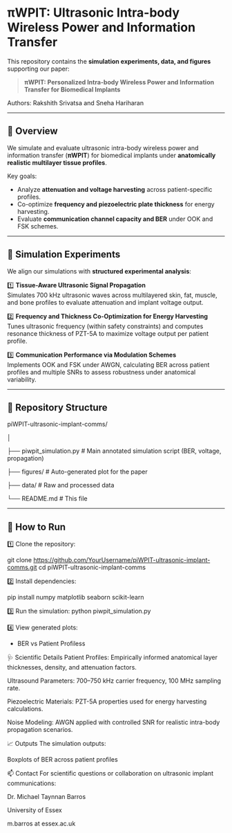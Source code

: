 # πWPIT: Ultrasonic Intra-body Wireless Power and Information Transfer

This repository contains the **simulation experiments, data, and figures** supporting our paper:

> **πWPIT: Personalized Intra-body Wireless Power and Information Transfer for Biomedical Implants**  

Authors: Rakshith Srivatsa and Sneha Hariharan

---

## 📌 Overview

We simulate and evaluate ultrasonic intra-body wireless power and information transfer (**πWPIT**) for biomedical implants under **anatomically realistic multilayer tissue profiles**.

Key goals:
- Analyze **attenuation and voltage harvesting** across patient-specific profiles.
- Co-optimize **frequency and piezoelectric plate thickness** for energy harvesting.
- Evaluate **communication channel capacity and BER** under OOK and FSK schemes.

---

## 🧪 Simulation Experiments

We align our simulations with **structured experimental analysis**:

1️⃣ **Tissue-Aware Ultrasonic Signal Propagation**  
Simulates 700 kHz ultrasonic waves across multilayered skin, fat, muscle, and bone profiles to evaluate attenuation and implant voltage output.

2️⃣ **Frequency and Thickness Co-Optimization for Energy Harvesting**  
Tunes ultrasonic frequency (within safety constraints) and computes resonance thickness of PZT-5A to maximize voltage output per patient profile.

3️⃣ **Communication Performance via Modulation Schemes**  
Implements OOK and FSK under AWGN, calculating BER across patient profiles and multiple SNRs to assess robustness under anatomical variability.

---

## 📂 Repository Structure
piWPIT-ultrasonic-implant-comms/

│

├── piwpit_simulation.py # Main annotated simulation script (BER, voltage, propagation)

├── figures/ # Auto-generated plot for the paper

├── data/ # Raw and processed data

└── README.md # This file

---

## 🚀 How to Run

1️⃣ Clone the repository:

git clone https://github.com/YourUsername/piWPIT-ultrasonic-implant-comms.git
cd piWPIT-ultrasonic-implant-comms

2️⃣ Install dependencies:

pip install numpy matplotlib seaborn scikit-learn

3️⃣ Run the simulation:
python piwpit_simulation.py

4️⃣ View generated plots:

- BER vs Patient Profiless

🩺 Scientific Details
Patient Profiles: Empirically informed anatomical layer thicknesses, density, and attenuation factors.

Ultrasound Parameters: 700–750 kHz carrier frequency, 100 MHz sampling rate.

Piezoelectric Materials: PZT-5A properties used for energy harvesting calculations.

Noise Modeling: AWGN applied with controlled SNR for realistic intra-body propagation scenarios.

📈 Outputs
The simulation outputs:

Boxplots of BER across patient profiles 

📫 Contact
For scientific questions or collaboration on ultrasonic implant communications:

Dr. Michael Taynnan Barros

University of Essex

m.barros at essex.ac.uk
